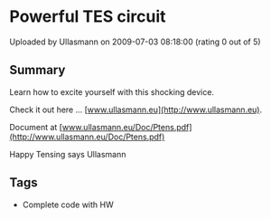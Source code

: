 # Powerful  TES circuit

Uploaded by Ullasmann on 2009-07-03 08:18:00 (rating 0 out of 5)

## Summary

Learn how to excite yourself with this shocking device.


Check it out here ... [www.ullasmann.eu](http://www.ullasmann.eu).


Document at [www.ullasmann.eu/Doc/Ptens.pdf](http://www.ullasmann.eu/Doc/Ptens.pdf)


Happy Tensing says Ullasmann

## Tags

- Complete code with HW
